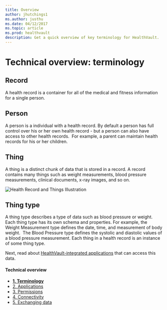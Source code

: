 ```yaml
---
title: Overview
author: jhutchings1
ms.author: justhu
ms.date: 04/12/2017
ms.topic: article
ms.prod: healthvault
description: Get a quick overview of key terminology for HealthVault. 
---
```


Technical overview: terminology
===============================

Record
------

A health record is a container for all of the medical and fitness information for a single person.

Person
------

A person is a individual with a health record. By default a person has full control over his or her own health record - but a person can also have access to other health records.  For example, a parent can maintain health records for his or her children.

Thing
-----

A thing is a distinct chunk of data that is stored in a record. A record contains many things such as weight measurements, blood pressure measurements, clinical documents, x-ray images, and so on.

<img src="https://i-msdn.sec.s-msft.com/dynimg/IC749786.png" title="Health Record and Things Illustration" alt="Health Record and Things Illustration" id="Health Record" />

Thing type
----------

A thing type describes a type of data such as blood pressure or weight. Each thing type has its own schema and properties. For example, the Weight Measurement type defines the date, time, and measurement of body weight.  The Blood Pressure type defines the systolic and diastolic values of a blood pressure measurement. Each thing in a health record is an instance of some thing type.

Next, read about <a href="technical-overview-applications.md" id="Introduction_14104_18">HealthVault-integrated applications</a> that can access this data.

<span id="singleColInThreeColLayout"></span>

#### Technical overview

-   <a href="/healthvault/introduction/technical-overview" id="RightRailLinkListSection_14104_13"><strong>1. Terminology</strong></a>
-   <a href="/healthvault/introduction/technical-overview-applications" id="RightRailLinkListSection_14104_19">2. Applications</a>
-   <a href="/healthvault/introduction/technical-overview-permissions" id="RightRailLinkListSection_14104_14">3. Permissions</a>
-   <a href="/healthvault/introduction/technical-overview-connectivity" id="RightRailLinkListSection_14104_15">4. Connectivity</a>
-   <a href="/healthvault/introduction/technical-overview-exchanging-data" id="RightRailLinkListSection_14104_16">5. Exchanging data</a>


